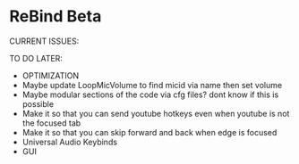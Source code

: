 # ReBind Beta

CURRENT ISSUES:

TO DO LATER:
- OPTIMIZATION
- Maybe update LoopMicVolume to find micid via name then set volume
- Maybe modular sections of the code via cfg files? dont know if this is possible
- Make it so that you can send youtube hotkeys even when youtube is not the focused tab
- Make it so that you can skip forward and back when edge is focused
- Universal Audio Keybinds
- GUI